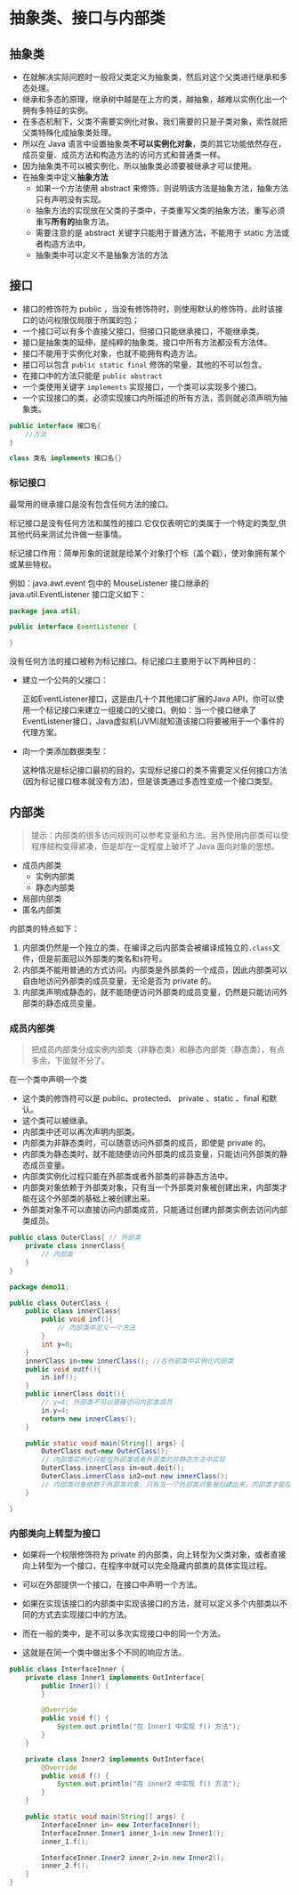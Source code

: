 # 抽象类、接口与内部类

## 抽象类

- 在就解决实际问题时一般将父类定义为抽象类，然后对这个父类进行继承和多态处理。
- 继承和多态的原理，继承树中越是在上方的类，越抽象，越难以实例化出一个拥有多特征的实例。
- 在多态机制下，父类不需要实例化对象，我们需要的只是子类对象，索性就把父类特殊化成抽象类处理。
- 所以在 Java 语言中设置抽象类**不可以实例化对象**，类的其它功能依然存在，成员变量、成员方法和构造方法的访问方式和普通类一样。
- 因为抽象类不可以被实例化，所以抽象类必须要被继承才可以使用。
- 在抽象类中定义**抽象方法**
  - 如果一个方法使用 abstract 来修饰，则说明该方法是抽象方法，抽象方法只有声明没有实现。
  - 抽象方法的实现放在父类的子类中，子类重写父类的抽象方法，重写必须重写**所有的**抽象方法。
  - 需要注意的是 abstract 关键字只能用于普通方法，不能用于 static 方法或者构造方法中。
  - 抽象类中可以定义不是抽象方法的方法

## 接口

- 接口的修饰符为 public ，当没有修饰符时，则使用默认的修饰符，此时该接口的访问权限仅局限于所属的包；
- 一个接口可以有多个直接父接口，但接口只能继承接口，不能继承类。
- 接口是抽象类的延伸，是纯粹的抽象类，接口中所有方法都没有方法体。
- 接口不能用于实例化对象，也就不能拥有构造方法。
- 接口可以包含 `public static final` 修饰的常量，其他的不可以包含。
- 在接口中的方法只能是 `public abstract`
- 一个类使用关键字 `implements` 实现接口，一个类可以实现多个接口。
- 一个实现接口的类，必须实现接口内所描述的所有方法，否则就必须声明为抽象类。



```java
public interface 接口名{
    //方法
}

class 类名 implements 接口名{}
```

### 标记接口

最常用的继承接口是没有包含任何方法的接口。

标记接口是没有任何方法和属性的接口.它仅仅表明它的类属于一个特定的类型,供其他代码来测试允许做一些事情。

标记接口作用：简单形象的说就是给某个对象打个标（盖个戳），使对象拥有某个或某些特权。

例如：java.awt.event 包中的 MouseListener 接口继承的 java.util.EventListener 接口定义如下：
```java
package java.util; 

public interface EventListener {

}
```

没有任何方法的接口被称为标记接口。标记接口主要用于以下两种目的：

- 建立一个公共的父接口：

  正如EventListener接口，这是由几十个其他接口扩展的Java API，你可以使用一个标记接口来建立一组接口的父接口。例如：当一个接口继承了EventListener接口，Java虚拟机(JVM)就知道该接口将要被用于一个事件的代理方案。

- 向一个类添加数据类型：

  这种情况是标记接口最初的目的，实现标记接口的类不需要定义任何接口方法(因为标记接口根本就没有方法)，但是该类通过多态性变成一个接口类型。

## 内部类

> 提示：内部类的很多访问规则可以参考变量和方法。另外使用内部类可以使程序结构变得紧凑，但是却在一定程度上破坏了 Java 面向对象的思想。

- 成员内部类
  - 实例内部类
  - 静态内部类
- 局部内部类
- 匿名内部类

内部类的特点如下：

1. 内部类仍然是一个独立的类，在编译之后内部类会被编译成独立的`.class`文件，但是前面冠以外部类的类名和`$`符号。
2. 内部类不能用普通的方式访问。内部类是外部类的一个成员，因此内部类可以自由地访问外部类的成员变量，无论是否为 private 的。
3. 内部类声明成静态的，就不能随便访问外部类的成员变量，仍然是只能访问外部类的静态成员变量。

### 成员内部类

> 把成员内部类分成实例内部类（非静态类）和静态内部类（静态类），有点多余，下面就不分了。

在一个类中声明一个类

- 这个类的修饰符可以是 public、protected、 private 、static 、final 和默认。
- 这个类可以被继承。
- 内部类中还可以再次声明内部类。
- 内部类为非静态类时，可以随意访问外部类的成员，即使是 private 的。
- 内部类为静态类时，就不能随便访问外部类的成员变量，只能访问外部类的静态成员变量。
- 内部类实例化过程只能在外部类或者外部类的非静态方法中。
- 内部类对象依赖于外部类对象，只有当一个外部类对象被创建出来，内部类才能在这个外部类的基础上被创建出来。
- 外部类对象不可以直接访问内部类成员，只能通过创建内部类实例去访问内部类成员。

```java
public class OuterClass{ // 外部类
    private class innerClass{
        // 内部类
    }
}

package demo11;

public class OuterClass {
    public class innerClass{
        public void inf(){
            // 内部类中定义一个方法
        }
        int y=0;
    }
    innerClass in=new innerClass(); //在外部类中实例化内部类
    public void outf(){
        in.inf();
    }
    public innerClass doit(){
        // y=4; 外部类不可以直接访问内部类成员
        in.y=4;
        return new innerClass();
    }

    public static void main(String[] args) {
        OuterClass out=new OuterClass();
        // 内部类实例化只能在外部类或者外部类的非静态方法中实现
        OuterClass.innerClass in=out.doit();
        OuterClass.innerClass in2=out.new innerClass();
        // 内部类对象依赖于外部类对象，只有当一个外部类对象被创建出来，内部类才能在这个外部类的基础上被创建出来。
    }

}
```



### 内部类向上转型为接口

- 如果将一个权限修饰符为 private 的内部类，向上转型为父类对象，或者直接向上转型为一个接口，在程序中就可以完全隐藏内部类的具体实现过程。

- 可以在外部提供一个接口，在接口中声明一个方法。
- 如果在实现该接口的内部类中实现该接口的方法，就可以定义多个内部类以不同的方式去实现接口中的方法。
- 而在一般的类中，是不可以多次实现接口中的同一个方法。
- 这就是在同一个类中做出多个不同的响应方法。

```java
public class InterfaceInner {
    private class Inner1 implements OutInterface{
        public Inner1() {
        }

        @Override
        public void f() {
            System.out.println("在 Inner1 中实现 f() 方法");
        }
    }

    private class Inner2 implements OutInterface{
        @Override
        public void f() {
            System.out.println("在 inner2 中实现 f() 方法");
        }
    }

    public static void main(String[] args) {
        InterfaceInner in= new InterfaceInner();
        InterfaceInner.Inner1 inner_1=in.new Inner1();
        inner_1.f();

        InterfaceInner.Inner2 inner_2=in.new Inner2();
        inner_2.f();
    }
}
```


